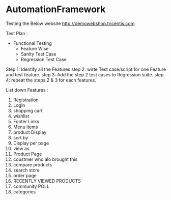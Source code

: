 # AutomationFramework



Testing the Below website
        http://demowebshop.tricentis.com



Test Plan :

* Functional Testing
    * Feature Wise
    * Sanity Test Case
    * Regression Test Case

Step 1: Identify all the Features
step 2: wirte Test case/script for one Feature and test feature.
step 3: Add the step 2 test cases to Regression suite.
step 4: repeat the steps 2 & 3 for each features.


List down Features :

1. Registration
2. Login
3. shopping cart
4. wishlist
5. Footer Links
6. Menu items
7. product Display
8. sort by
9. Display per page
10. view as
11. Product Page
12. coustmer who alo brought this
13. compare products
14.  search store
15. order page
16. RECENTLY VIEWED PRODUCTS
17. community POLL
18. categories




